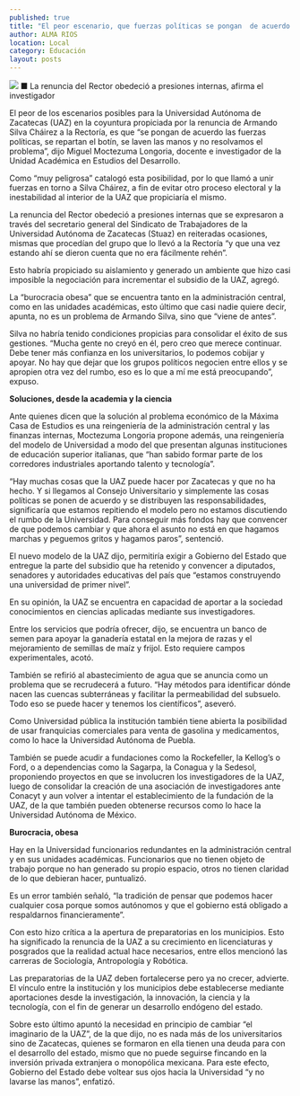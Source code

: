 ```yaml
---
published: true
title: "El peor escenario, que fuerzas políticas se pongan  de acuerdo y se repartan el botín: Moctezuma"
author: ALMA RIOS
location: Local
category: Educación
layout: posts
---
```


![](http://i.imgur.com/rB56tq5m.jpg)
■ La renuncia del Rector obedeció a presiones internas, afirma el investigador 

El peor de los escenarios posibles para la Universidad Autónoma de Zacatecas (UAZ) en la coyuntura propiciada por la renuncia de Armando Silva Cháirez a la Rectoría, es que “se pongan de acuerdo las fuerzas políticas, se repartan el botín, se laven las manos y no resolvamos el problema”, dijo Miguel Moctezuma Longoria, docente e investigador de la Unidad Académica en Estudios del Desarrollo.

Como “muy peligrosa” catalogó esta posibilidad, por lo que llamó a unir fuerzas en torno a Silva Cháirez, a fin de evitar otro proceso electoral y la inestabilidad al interior de la UAZ que propiciaría el mismo.

La renuncia del Rector obedeció a presiones internas que se expresaron a través del secretario general del Sindicato de Trabajadores de la Universidad Autónoma de Zacatecas (Stuaz) en reiteradas ocasiones, mismas que procedían del grupo que lo llevó a la Rectoría “y que una vez estando ahí se dieron cuenta que no era fácilmente rehén”.

Esto habría propiciado su aislamiento y generado un ambiente que hizo casi imposible la negociación para incrementar el subsidio de la UAZ, agregó.

La “burocracia obesa” que se encuentra tanto en la administración central, como en las unidades académicas, esto último que casi nadie quiere decir, apunta, no es un problema de Armando Silva, sino que “viene de antes”.

Silva no habría tenido condiciones propicias para consolidar el éxito de sus gestiones. “Mucha gente no creyó en él, pero creo que merece continuar. Debe tener más confianza en los universitarios, lo podemos cobijar y apoyar. No hay que dejar que los grupos políticos negocien entre ellos y se apropien otra vez del rumbo, eso es lo que a mí me está preocupando”, expuso.

**Soluciones, desde la academia y la ciencia**

Ante quienes dicen que la solución al problema económico de la Máxima Casa de Estudios es una reingeniería de la administración central y las finanzas internas, Moctezuma Longoria propone además, una reingeniería del modelo de Universidad a modo del que presentan algunas instituciones de educación superior italianas, que “han sabido formar parte de los corredores industriales aportando talento y tecnología”.

“Hay muchas cosas que la UAZ puede hacer por Zacatecas y que no ha hecho. Y si llegamos al Consejo Universitario y simplemente las cosas políticas se ponen de acuerdo y se distribuyen las responsabilidades, significaría que estamos repitiendo el modelo pero no estamos discutiendo el rumbo de la Universidad. Para conseguir más fondos hay que convencer de que podemos cambiar y que ahora el asunto no está en que hagamos marchas y peguemos gritos y hagamos paros”, sentenció.

El nuevo modelo de la UAZ dijo, permitiría exigir a Gobierno del Estado que entregue la parte del subsidio que ha retenido y convencer a diputados, senadores y autoridades educativas del país que “estamos construyendo una universidad de primer nivel”.

En su opinión, la UAZ se encuentra en capacidad de aportar a la sociedad conocimientos en ciencias aplicadas mediante sus investigadores. 

Entre los servicios que podría ofrecer, dijo, se encuentra un banco de semen para apoyar la ganadería estatal en la mejora de razas y el mejoramiento de semillas de maíz y frijol. Esto requiere campos experimentales, acotó.

También se refirió al abastecimiento de agua que se anuncia como un problema que se recrudecerá a futuro. “Hay métodos para identificar dónde nacen las cuencas subterráneas y facilitar la permeabilidad del subsuelo. Todo eso se puede hacer y tenemos los científicos”, aseveró.

Como Universidad pública la institución también tiene abierta la posibilidad de usar franquicias comerciales para venta de gasolina y medicamentos, como lo hace la Universidad Autónoma de Puebla. 

También se puede acudir a fundaciones como la Rockefeller, la Kellog’s o Ford, o a dependencias como la Sagarpa, la Conagua y la Sedesol, proponiendo proyectos en que se involucren los investigadores de la UAZ, luego de consolidar la creación de una asociación de investigadores ante Conacyt y aun volver a intentar el establecimiento de la fundación de la UAZ, de la que también pueden obtenerse recursos como lo hace la Universidad Autónoma de México.

**Burocracia, obesa**

Hay en la Universidad funcionarios redundantes en la administración central y en sus unidades académicas. Funcionarios que no tienen objeto de trabajo porque no han generado su propio espacio, otros no tienen claridad de lo que debieran hacer, puntualizó.

Es un error también señaló, “la tradición de pensar que podemos hacer cualquier cosa porque somos autónomos y que el gobierno está obligado a respaldarnos financieramente”.

Con esto hizo crítica a la apertura de preparatorias en los municipios. Esto ha significado la renuncia de la UAZ a su crecimiento en licenciaturas y posgrados que la realidad actual hace necesarios, entre ellos mencionó las carreras de Sociología, Antropología y Robótica.

Las preparatorias de la UAZ deben fortalecerse pero ya no crecer, advierte. El vínculo entre la institución y los municipios debe establecerse mediante aportaciones desde la investigación, la innovación, la ciencia y la tecnología, con el fin de generar un desarrollo endógeno del estado.

Sobre esto último apuntó la necesidad en principio de cambiar “el imaginario de la UAZ”, de la que dijo, no es nada más de los universitarios sino de Zacatecas, quienes se formaron en ella tienen una deuda para con el desarrollo del estado, mismo que no puede seguirse fincando en la inversión privada extranjera o monopólica mexicana. Para este efecto, Gobierno del Estado debe voltear sus ojos hacia la Universidad “y no lavarse las manos”, enfatizó.
